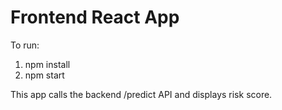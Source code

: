 # Frontend React App

To run:

1. npm install
2. npm start

This app calls the backend /predict API and displays risk score.
